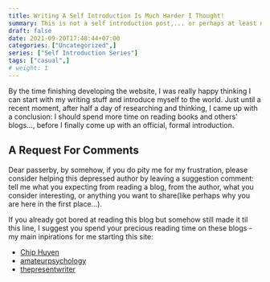 ```yaml
---
title: Writing A Self Introduction Is Much Harder I Thought!
summary: This is not a self introduction post,... or perhaps at least not official really...
draft: false
date: 2021-09-20T17:48:44+07:00
categories: ["Uncategorized",]
series: ["Self Introduction Series"]
tags: ["casual",]
# weight: 1
---
```


By the time finishing developing the website, I was really happy thinking I can start with my writing stuff and introduce myself to the world. Just until a recent moment, after half a day of researching and thinking, I came up with a conclusion: I should spend more time on reading books and others' blogs..., before I finally come up with an official, formal introduction.

## A Request For Comments

Dear passerby, by somehow, if you do pity me for my frustration, please consider helping this depressed author by leaving a suggestion comment: tell me what you expecting from reading a blog, from the author, what you consider interesting, or anything you want to share(like perhaps why you are here in the first place...).

If you already got bored at reading this blog but somehow still made it til this line, I suggest you spend your precious reading time on these blogs - my main inpirations for me starting this site:

- [Chip Huyen](https://huyenchip.com/)
- [amateurpsychology](https://amateurpsychologyt.wixsite.com/website)
- [thepresentwriter](https://thepresentwriter.com/blog/)
